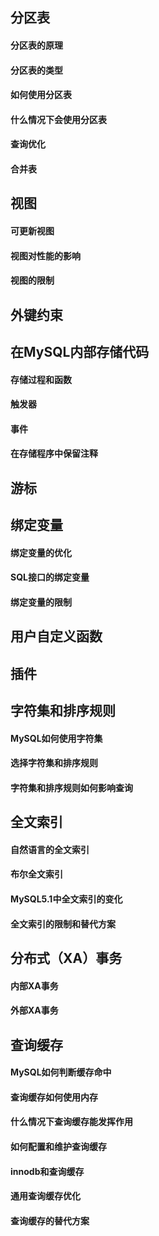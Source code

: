 ## 分区表
#### 分区表的原理
#### 分区表的类型
#### 如何使用分区表
#### 什么情况下会使用分区表
#### 查询优化
#### 合并表
## 视图
#### 可更新视图
#### 视图对性能的影响
#### 视图的限制
## 外键约束
## 在MySQL内部存储代码
#### 存储过程和函数
#### 触发器
#### 事件
#### 在存储程序中保留注释
## 游标
## 绑定变量
#### 绑定变量的优化
#### SQL接口的绑定变量
#### 绑定变量的限制
## 用户自定义函数
## 插件
## 字符集和排序规则
#### MySQL如何使用字符集
#### 选择字符集和排序规则
#### 字符集和排序规则如何影响查询
## 全文索引
#### 自然语言的全文索引
#### 布尔全文索引
#### MySQL5.1中全文索引的变化
#### 全文索引的限制和替代方案
## 分布式（XA）事务
#### 内部XA事务
#### 外部XA事务
## 查询缓存
#### MySQL如何判断缓存命中
#### 查询缓存如何使用内存
#### 什么情况下查询缓存能发挥作用
#### 如何配置和维护查询缓存
#### innodb和查询缓存
#### 通用查询缓存优化
#### 查询缓存的替代方案
